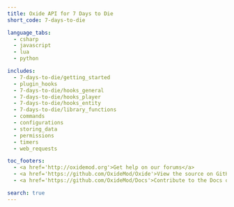 ```yaml
---
title: Oxide API for 7 Days to Die
short_code: 7-days-to-die

language_tabs:
  - csharp
  - javascript
  - lua
  - python

includes:
  - 7-days-to-die/getting_started
  - plugin_hooks
  - 7-days-to-die/hooks_general
  - 7-days-to-die/hooks_player
  - 7-days-to-die/hooks_entity
  - 7-days-to-die/library_functions
  - commands
  - configurations
  - storing_data
  - permissions
  - timers
  - web_requests

toc_footers:
  - <a href='http://oxidemod.org'>Get help on our forums</a>
  - <a href='https://github.com/OxideMod/Oxide'>View the source on GitHub</a>
  - <a href='https://github.com/OxideMod/Docs'>Contribute to the Docs on GitHub</a>

search: true
---
```

